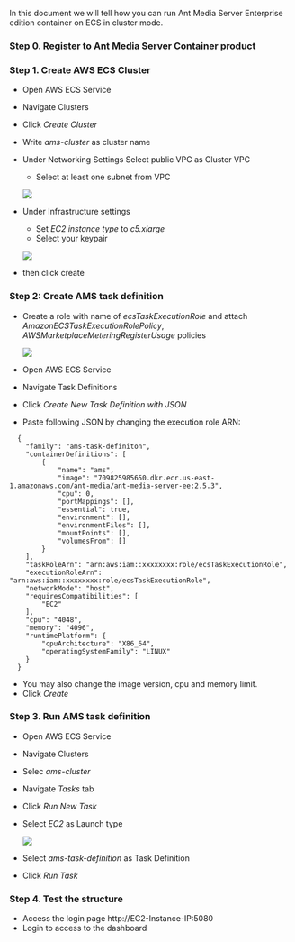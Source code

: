 In this document we will tell how you can run Ant Media Server Enterprise edition container on ECS in cluster mode.

### Step 0. Register to Ant Media Server Container product

### Step 1. Create AWS ECS Cluster
- Open AWS ECS Service
- Navigate Clusters
- Click *Create Cluster*
- Write *ams-cluster* as cluster name 
- Under Networking Settings  Select public VPC as Cluster VPC
  - Select at least one subnet from VPC
  
  ![](@site/static/img/ecs-standalone/create-ecs-cluster-1.png)

- Under Infrastructure settings
  - Set *EC2 instance type* to *c5.xlarge*
  - Select your keypair 

  ![](@site/static/img/ecs-standalone/create-ecs-cluster-1.png)



- then click create
  

### Step 2: Create AMS task definition
- Create a role with name of *ecsTaskExecutionRole* and attach *AmazonECSTaskExecutionRolePolicy*, *AWSMarketplaceMeteringRegisterUsage* policies

  ![](@site/static/img/ecs-standalone/ecs-task-execution-role.png)

- Open AWS ECS Service
- Navigate Task Definitions
- Click *Create New Task Definition with JSON*
- Paste following JSON by changing the execution role ARN:

```
  {
    "family": "ams-task-definiton",
    "containerDefinitions": [
        {
            "name": "ams",
            "image": "709825985650.dkr.ecr.us-east-1.amazonaws.com/ant-media/ant-media-server-ee:2.5.3",
            "cpu": 0,
            "portMappings": [],
            "essential": true,
            "environment": [],
            "environmentFiles": [],
            "mountPoints": [],
            "volumesFrom": []
        }
    ],
    "taskRoleArn": "arn:aws:iam::xxxxxxxx:role/ecsTaskExecutionRole",
    "executionRoleArn": "arn:aws:iam::xxxxxxxx:role/ecsTaskExecutionRole",
    "networkMode": "host",
    "requiresCompatibilities": [
        "EC2"
    ],
    "cpu": "4048",
    "memory": "4096",
    "runtimePlatform": {
        "cpuArchitecture": "X86_64",
        "operatingSystemFamily": "LINUX"
    }
  }
  ```

- You may also change the image version, cpu and memory limit. 
- Click *Create*

### Step 3. Run AMS task definition
- Open AWS ECS Service
- Navigate Clusters
- Selec *ams-cluster*
- Navigate *Tasks* tab
- Click *Run New Task*
- Select *EC2* as Launch type

  ![](@site/static/img/ecs-cluster/run-task-1.png)

- Select *ams-task-definition* as Task Definition
- Click *Run Task*

### Step 4. Test the structure
- Access the login page http://EC2-Instance-IP:5080
- Login to access to the dashboard
  